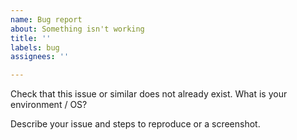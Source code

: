 ```yaml
---
name: Bug report
about: Something isn't working
title: ''
labels: bug
assignees: ''

---
```


Check that this issue or similar does not already exist.
What is your environment / OS?

Describe your issue and steps to reproduce or a screenshot.
